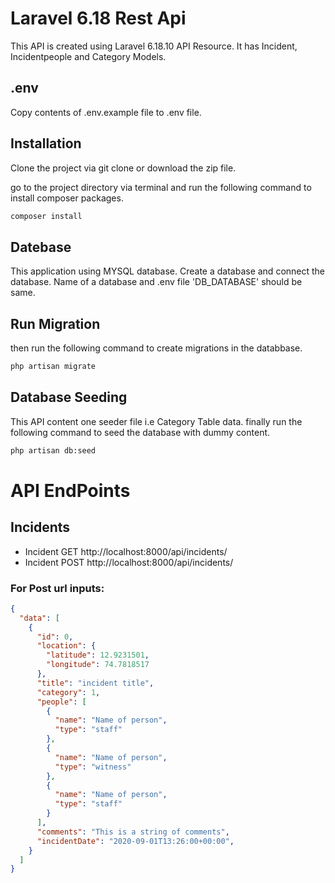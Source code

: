 # Laravel 6.18 Rest Api

This API is created using Laravel 6.18.10 API Resource. It has Incident, Incidentpeople and  Category Models.
## .env

Copy contents of .env.example file to .env file.

## Installation

Clone the project via git clone or download the zip file.

go to the project directory via terminal and run the following command to install composer packages.

```bash
composer install
```

## Datebase

This application using MYSQL database. Create a database and connect the database. Name of a database and .env file 'DB_DATABASE' should be same. 

## Run Migration

then run the following command to create migrations in the databbase.

```bash
php artisan migrate
```

## Database Seeding

This API content one seeder file i.e Category Table data.
finally run the following command to seed the database with dummy content.

```bash
php artisan db:seed
```

# API EndPoints

## Incidents

  * Incident GET http://localhost:8000/api/incidents/
  * Incident POST http://localhost:8000/api/incidents/

### For Post url inputs:

```json
{
  "data": [
    {
      "id": 0,
      "location": {
        "latitude": 12.9231501,
        "longitude": 74.7818517
      },
      "title": "incident title",
      "category": 1,
      "people": [
        {
          "name": "Name of person",
          "type": "staff"
        },
        {
          "name": "Name of person",
          "type": "witness"
        },
        {
          "name": "Name of person",
          "type": "staff"
        }
      ],
      "comments": "This is a string of comments",
      "incidentDate": "2020-09-01T13:26:00+00:00",
    }
  ]
}

```

